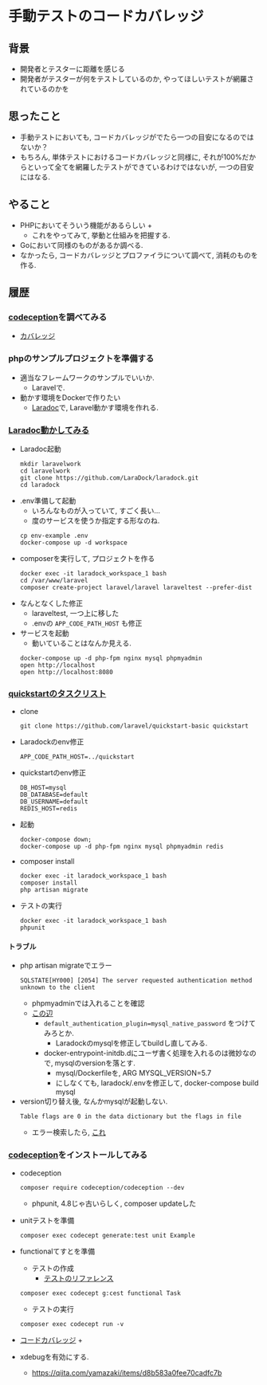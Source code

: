 # 手動テストのコードカバレッジ
## 背景
+ 開発者とテスターに距離を感じる
+ 開発者がテスターが何をテストしているのか, やってほしいテストが網羅されているのかを

## 思ったこと
+ 手動テストにおいても, コードカバレッジがでたら一つの目安になるのではないか？
+ もちろん, 単体テストにおけるコードカバレッジと同様に, それが100%だからといって全てを網羅したテストができているわけではないが, 一つの目安にはなる.

## やること
+ PHPにおいてそういう機能があるらしい
  + 
  + これをやってみて, 挙動と仕組みを把握する.
+ Goにおいて同様のものがあるか調べる.
+ なかったら, コードカバレッジとプロファイラについて調べて, 消耗のものを作る.

## 履歴
### [codeception](https://piccagliani.github.io/Codeception.docs.ja_JP/01-Introduction.html)を調べてみる
+ [カバレッジ](https://piccagliani.github.io/Codeception.docs.ja_JP/11-Codecoverage.html)


### phpのサンプルプロジェクトを準備する
+ 適当なフレームワークのサンプルでいいか.
  + Laravelで.
+ 動かす環境をDockerで作りたい
  + [Laradoc](https://github.com/LaraDock/laradock)で, Laravel動かす環境を作れる.

### [Laradoc動かしてみる](https://www.google.co.jp/search?safe=off&ei=IkmCW9faFoLWhwP6t7eQCg&q=Laravel+Laradock&oq=Laravel+Laradock&gs_l=psy-ab.3..0j0i7i30k1l3j0i30k1j0i8i30k1l2j0i7i5i30k1.1221.2063.0.2225.6.6.0.0.0.0.115.537.5j1.6.0....0...1c.1.64.psy-ab..0.2.211...0i8i7i30k1.0.GthUDU-Fb1A)
+ Laradoc起動
  ```
  mkdir laravelwork
  cd laravelwork
  git clone https://github.com/LaraDock/laradock.git
  cd laradock
  ```
+ .env準備して起動
  + いろんなものが入っていて, すごく長い...
  + 度のサービスを使うか指定する形なのね.
  ```
  cp env-example .env
  docker-compose up -d workspace
  ```
+ composerを実行して, プロジェクトを作る
  ```
  docker exec -it laradock_workspace_1 bash
  cd /var/www/laravel
  composer create-project laravel/laravel laraveltest --prefer-dist
  ```
+ なんとなくした修正
  + laraveltest, 一つ上に移した
  + .envの `APP_CODE_PATH_HOST` も修正
+ サービスを起動
  + 動いていることはなんか見える.
  ```
  docker-compose up -d php-fpm nginx mysql phpmyadmin
  open http://localhost
  open http://localhost:8080
  ```

### [quickstartのタスクリスト](https://readouble.com/laravel/5.1/ja/quickstart.html)
+ clone
  ```
  git clone https://github.com/laravel/quickstart-basic quickstart
  ```
+ Laradockのenv修正
  ```
  APP_CODE_PATH_HOST=../quickstart
  ```
+ quickstartのenv修正
  ```
  DB_HOST=mysql
  DB_DATABASE=default
  DB_USERNAME=default
  REDIS_HOST=redis
  ```
+ 起動
  ```
  docker-compose down;
  docker-compose up -d php-fpm nginx mysql phpmyadmin redis
  ```
+ composer install
  ```
  docker exec -it laradock_workspace_1 bash
  composer install
  php artisan migrate
  ```
+ テストの実行
  ```
  docker exec -it laradock_workspace_1 bash
  phpunit
  ```

#### トラブル
+ php artisan migrateでエラー
  ```
  SQLSTATE[HY000] [2054] The server requested authentication method unknown to the client
  ```
  + phpmyadminでは入れることを確認
  + [この辺](http://blog.websandbag.com/entry/2018/05/17/121730)
    + `default_authentication_plugin=mysql_native_password` をつけてみろとか.
      + Laradockのmysqlを修正してbuildし直してみる.
    + docker-entrypoint-initdb.dにユーザ書く処理を入れるのは微妙なので, mysqlのversionを落とす.
      + mysql/Dockerfileを, ARG MYSQL_VERSION=5.7
      + にしなくても, laradock/.envを修正して, docker-compose build mysql
+ version切り替え後, なんかmysqlが起動しない.
  ```
  Table flags are 0 in the data dictionary but the flags in file
  ```
  + エラー検索したら, [これ](https://www.lancard.com/blog/2017/08/09/docker%E3%81%8B%E3%82%89amazon-ec2%E3%81%B8%E3%81%AE%E5%A5%AE%E9%97%98%E8%A8%98/)


### [codeception](https://codeception.com/for/laravel)をインストールしてみる
+ codeception
  ```
  composer require codeception/codeception --dev
  ```
  + phpunit, 4.8じゃ古いらしく, composer updateした

+ unitテストを準備
  ```
  composer exec codecept generate:test unit Example
  ```

+ functionalてすとを準備
  + テストの作成
    + [テストのリファレンス](https://codeception.com/docs/modules/Phalcon#dontSee)
  ```
  composer exec codecept g:cest functional Task
  ```
  + テストの実行
  ```
  composer exec codecept run -v
  ```

+ [コードカバレッジ](https://piccagliani.github.io/Codeception.docs.ja_JP/11-Codecoverage.html)
  + 

+ xdebugを有効にする.
  + https://qiita.com/yamazaki/items/d8b583a0fee70cadfc7b






